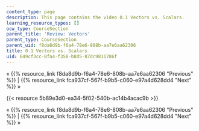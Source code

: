 ```yaml
---
content_type: page
description: This page contains the video 0.1 Vectors vs. Scalars.
learning_resource_types: []
ocw_type: CourseSection
parent_title: 'Review: Vectors'
parent_type: CourseSection
parent_uid: f8da8d9b-f6a4-78e6-808b-aa7e6aa62306
title: 0.1 Vectors vs. Scalars
uid: 649cf3cc-8fa4-f358-b8d5-87dc9811786f
---
```


« {{% resource_link f8da8d9b-f6a4-78e6-808b-aa7e6aa62306 "Previous" %}} | {{% resource_link fca937cf-567f-b9b5-c060-e97a4d628dd4 "Next" %}} »

{{< resource 5b89e3d0-ea34-5f02-540b-ac14b4acac9b >}}

« {{% resource_link f8da8d9b-f6a4-78e6-808b-aa7e6aa62306 "Previous" %}} | {{% resource_link fca937cf-567f-b9b5-c060-e97a4d628dd4 "Next" %}} »